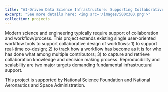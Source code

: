 ```yaml
---
title: "AI-Driven Data Science Infrastructure: Supporting Collaborative Big Data Analytics on the Internet"
excerpt: "See more details here: <img src='/images/500x300.png'>"
collection: projects
---
```


Modern science and engineering typically require support of collaboration and workflow/process. This project extends existing single user-oriented workflow tools to support collaborative design of workflows: 1) to support real-time co-design; 2) to track how a workflow has become as it is for who has done what among multiple contributors; 3) to capture and retrieve collaboration knowledge and decision making process. Reproducibility and scalability are two major targets demanding fundamental infrastructural support.

This project is supported by National Science Foundation and National Aeronautics and Space Administration.

